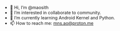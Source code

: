 - 👋 Hi, I’m @maosith
- 👀 I’m interested in collaborate to community.
- 🌱 I’m currently learning Android Kernel and Python. 
- 📫 How to reach me: mns.ao@proton.me

<!---
maosith/maosith is a ✨ special ✨ repository because its `README.md` (this file) appears on your GitHub profile.
You can click the Preview link to take a look at your changes.
--->
